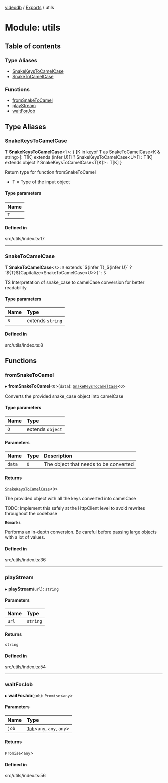 [videodb](../README.md) / [Exports](../modules.md) / utils

# Module: utils

## Table of contents

### Type Aliases

- [SnakeKeysToCamelCase](utils.md#snakekeystocamelcase)
- [SnakeToCamelCase](utils.md#snaketocamelcase)

### Functions

- [fromSnakeToCamel](utils.md#fromsnaketocamel)
- [playStream](utils.md#playstream)
- [waitForJob](utils.md#waitforjob)

## Type Aliases

### SnakeKeysToCamelCase

Ƭ **SnakeKeysToCamelCase**\<`T`\>: \{ [K in keyof T as SnakeToCamelCase\<K & string\>]: T[K] extends (infer U)[] ? SnakeKeysToCamelCase\<U\>[] : T[K] extends object ? SnakeKeysToCamelCase\<T[K]\> : T[K] }

Return type for function fromSnakeToCamel
- T = Type of the input object

#### Type parameters

| Name |
| :------ |
| `T` |

#### Defined in

src/utils/index.ts:17

___

### SnakeToCamelCase

Ƭ **SnakeToCamelCase**\<`S`\>: `S` extends \`$\{infer T}\_$\{infer U}\` ? \`$\{T}$\{Capitalize\<SnakeToCamelCase\<U\>\>}\` : `S`

TS Interpretation of snake_case to camelCase conversion for better readability

#### Type parameters

| Name | Type |
| :------ | :------ |
| `S` | extends `string` |

#### Defined in

src/utils/index.ts:8

## Functions

### fromSnakeToCamel

▸ **fromSnakeToCamel**\<`O`\>(`data`): [`SnakeKeysToCamelCase`](utils.md#snakekeystocamelcase)\<`O`\>

Converts the provided snake_case object into camelCase

#### Type parameters

| Name | Type |
| :------ | :------ |
| `O` | extends `object` |

#### Parameters

| Name | Type | Description |
| :------ | :------ | :------ |
| `data` | `O` | The object that needs to be converted |

#### Returns

[`SnakeKeysToCamelCase`](utils.md#snakekeystocamelcase)\<`O`\>

The provided object with all the keys converted into camelCase

TODO: Implement this safely at the HttpClient level to avoid rewrites throughout the codebase

**`Remarks`**

Performs an in-depth conversion. Be careful before passing
large objects with a lot of values.

#### Defined in

src/utils/index.ts:36

___

### playStream

▸ **playStream**(`url`): `string`

#### Parameters

| Name | Type |
| :------ | :------ |
| `url` | `string` |

#### Returns

`string`

#### Defined in

src/utils/index.ts:54

___

### waitForJob

▸ **waitForJob**(`job`): `Promise`\<`any`\>

#### Parameters

| Name | Type |
| :------ | :------ |
| `job` | [`Job`](../classes/utils_job.Job.md)\<`any`, `any`, `any`\> |

#### Returns

`Promise`\<`any`\>

#### Defined in

src/utils/index.ts:56
